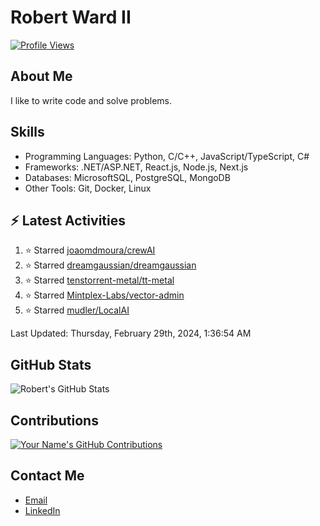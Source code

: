 
# Robert Ward II

[![Profile Views](https://komarev.com/ghpvc/?username=Robert-W-Ward)](https://github.com/Robert-W-Ward)

## About Me
I like to write code and solve problems.

## Skills
- Programming Languages: Python, C/C++, JavaScript/TypeScript, C#
- Frameworks: .NET/ASP.NET, React.js, Node.js, Next.js
- Databases: MicrosoftSQL, PostgreSQL, MongoDB
- Other Tools: Git, Docker, Linux

## :zap: Latest Activities
<!--RECENT_ACTIVITY:start-->
1. ⭐ Starred [joaomdmoura/crewAI](https://github.com/joaomdmoura/crewAI)
2. ⭐ Starred [dreamgaussian/dreamgaussian](https://github.com/dreamgaussian/dreamgaussian)
3. ⭐ Starred [tenstorrent-metal/tt-metal](https://github.com/tenstorrent-metal/tt-metal)
4. ⭐ Starred [Mintplex-Labs/vector-admin](https://github.com/Mintplex-Labs/vector-admin)
5. ⭐ Starred [mudler/LocalAI](https://github.com/mudler/LocalAI)
<!--RECENT_ACTIVITY:end-->

<!--RECENT_ACTIVITY:last_update-->
Last Updated: Thursday, February 29th, 2024, 1:36:54 AM
<!--RECENT_ACTIVITY:last_update_end-->

<!--END_SECTIN:activity-->
## GitHub Stats
![Robert's GitHub Stats](https://github-readme-stats.vercel.app/api?username=Robert-W-Ward&show_icons=true&theme=radical)

## Contributions
[![Your Name's GitHub Contributions](https://github-readme-streak-stats.herokuapp.com/?user=Robert-W-Ward&theme=radical)](https://github.com/your-username)

## Contact Me
- [Email](mailto:robertwesleyward2019@gmail.com)
- [LinkedIn](https://linkedin.com/in/https://www.linkedin.com/in/robert-ward-ii/)
